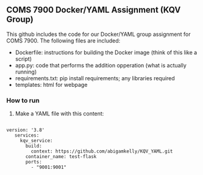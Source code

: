 ##  COMS 7900 Docker/YAML Assignment (KQV Group)

This github includes the code for our Docker/YAML group assignment for COMS 7900.  The following files are included:

* Dockerfile: instructions for building the Docker image (think of this like a script)
* app.py: code that performs the addition opperation (what is actually running)
* requirements.txt: pip install requirements; any libraries required
* templates: html for webpage

### How to run

1. Make a YAML file with this content:

   <clipboard-copy for="code-block"></clipboard-copy>
<pre id="code-block">
<code>
version: '3.8'
   services:
     kqv_service:
       build:
         context: https://github.com/abigamkelly/KQV_YAML.git    
       container_name: test-flask
       ports:
         - "9001:9001"
</code>
</pre>
